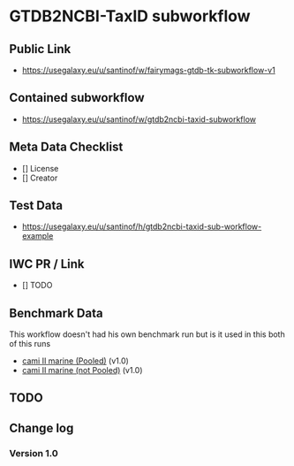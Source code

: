 # GTDB2NCBI-TaxID subworkflow

## Public Link

* https://usegalaxy.eu/u/santinof/w/fairymags-gtdb-tk-subworkflow-v1

## Contained subworkflow

* https://usegalaxy.eu/u/santinof/w/gtdb2ncbi-taxid-subworkflow

## Meta Data Checklist

* [] License  
* [] Creator 

## Test Data

* https://usegalaxy.eu/u/santinof/h/gtdb2ncbi-taxid-sub-workflow-example

## IWC PR / Link

* [] TODO

## Benchmark Data 

This workflow doesn't had his own benchmark run but is it used in this both of this runs 

* [cami II marine (Pooled)](https://usegalaxy.eu/u/santinof/h/fairymags-taxonomic-binning-evaluation-pooled) (v1.0)
* [cami II marine (not Pooled)](https://usegalaxy.eu/u/santinof/h/fairymags-taxonomic-binning-evaluation-not-pooled) (v1.0)

## TODO


## Change log

### Version 1.0
